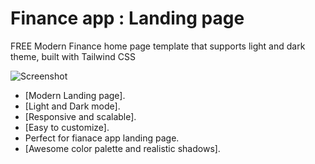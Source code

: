 # Finance app : Landing page

FREE Modern Finance home page template that supports light and dark theme, built with Tailwind CSS

![Screenshot](screenshoot.png)

- [Modern Landing page].
- [Light and Dark mode].
- [Responsive and scalable].
- [Easy to customize].
- Perfect for fianace app landing page.
- [Awesome color palette and realistic shadows].
